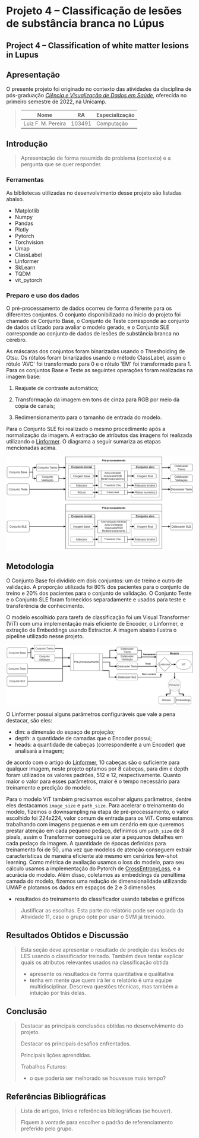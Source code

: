 # Projeto 4 – Classificação de lesões de substância branca no Lúpus

## Project 4 – Classification of white matter lesions in Lupus

## Apresentação

O presente projeto foi originado no contexto das atividades da disciplina de pós-graduação [*Ciência e Visualização de Dados em Saúde*](https://ds4h.org), oferecida no primeiro semestre de 2022, na Unicamp.

> |Nome  | RA | Especialização
> |--|--|--|
> | Luiz F. M. Pereira  | 103491  | Computação|

## Introdução

> Apresentação de forma resumida do problema (contexto) e a pergunta que se quer responder.

### Ferramentas

As bibliotecas utilizadas no desenvolvimento desse projeto são listadas abaixo.

* Matplotlib
* Numpy
* Pandas
* Plotly
* Pytorch
* Torchvision
* Umap
* ClassLabel
* Linformer
* SkLearn
* TQDM
* vit_pytorch

### Preparo e uso dos dados

O pré-processamento de dados ocorreu de forma diferente para os diferentes conjuntos. O conjunto disponibilizado no início do projeto foi chamado de Conjunto Base, o Conjunto de Teste corresponde ao conjunto de dados utilizado para avaliar o modelo gerado, e o Conjunto SLE corresponde ao conjunto de dados de lesões de substância branca no cérebro.

As máscaras dos conjuntos foram binarizadas usando o Thresholding de Otsu. Os rótulos foram binarizados usando o método ClassLabel, assim o rótulo 'AVC' foi transformado para 0 e o rótulo 'EM' foi transformado para 1. Para os conjuntos Base e Teste as seguintes operações foram realizadas na imagem base:

  1. Reajuste de contraste automático;

  2. Transformação da imagem em tons de cinza para RGB por meio da cópia de canais;

  3. Redimensionamento para o tamanho de entrada do modelo.

Para o Conjunto SLE foi realizado o mesmo procedimento após a normalização da imagem. A extração de atributos das imagens foi realizada utilizando o [Linformer](https://arxiv.org/abs/2006.04768). O diagrama a seguir sumariza as etapas mencionadas acima.

![imagem](reports/pre-process.drawio.png)

## Metodologia

O Conjunto Base foi dividido em dois conjuntos: um de treino e outro de validação. A proporção utilizada foi 80% dos pacientes para o conjunto de treino e 20% dos pacientes para o conjunto de validação. O Conjunto Teste e o Conjunto SLE foram fornecidos separadamente e usados para teste e transferência de conhecimento.

O modelo escolhido para tarefa de classificação foi um Visual Transformer (ViT) com uma implementação mais eficiente de Encoder, o Linformer, e extração de Embeddings usando Extractor. A imagem abaixo ilustra o pipeline utilizado nesse projeto.

![imagem](reports/metodo.drawio.png)

O Linformer possui alguns parâmetros configuráveis que vale a pena destacar, são eles:

* dim: a dimensão do espaço de projeção;
* depth: a quantidade de camadas que o Encoder possui;
* heads: a quantidade de cabeças (correspondente a um Encoder) que analisará a imagem;

de acordo com o artigo do [Linformer](https://arxiv.org/abs/2006.04768), 10 cabeças são o suficiente para qualquer imagem, neste projeto optamos por 8 cabeças, para dim e depth foram utilizados os valores padrões, 512 e 12, respectivamente. Quanto maior o valor para esses parâmetros, maior é o tempo necessário para treinamento e predição do modelo.

Para o modelo ViT também precisamos escolher alguns parâmetros, dentre eles destacamos `image_size` e `path_size`. Para acelerar o treinamento do modelo, fizemos o downsampling na etapa de pré-processamento, o valor escolhido foi 224x224, valor comum de entrada para os ViT. Como estamos trabalhando com imagens pequenas e em um cenário em que queremos prestar atenção em cada pequeno pedaço, definimos um `path_size` de 8 pixels, assim o Transformer conseguirá se ater a pequenos detalhes em cada pedaço da imagem. A quantidade de épocas definidas para treinamento foi de 50, uma vez que modelos de atenção conseguem extrair características de maneira eficiente até mesmo em cenários few-shot learning. Como métrica de avaliação usamos o loss do modelo, para seu cálculo usamos a implementação do Pytorch de [CrossEntropyLoss](https://pytorch.org/docs/stable/nn.html#crossentropyloss), e a acurácia do modelo. Além disso, coletamos as embeddings da penúltima camada do modelo, fizemos uma redução de dimensionalidade utilizando UMAP e plotamos os dados em espaços de 2 e 3 dimensões.

* resultados do treinamento do classificador usando tabelas e gráficos
>
> Justificar as escolhas.
> Esta parte do relatório pode ser copiada da Atividade 11, caso o grupo opte por usar o SVM já treinado.

## Resultados Obtidos e Discussão

> Esta seção deve apresentar o resultado de predição das lesões de LES usando o classificador treinado. Também deve tentar explicar quais os atributos relevantes usados na classificação obtida
>
> * apresente os resultados de forma quantitativa e qualitativa
> * tenha em mente que quem irá ler o relatório é uma equipe multidisciplinar. Descreva questões técnicas, mas também a intuição por trás delas.
>
## Conclusão

> Destacar as principais conclusões obtidas no desenvolvimento do projeto.
>
> Destacar os principais desafios enfrentados.
>
> Principais lições aprendidas.
>
> Trabalhos Futuros:
>
> * o que poderia ser melhorado se houvesse mais tempo?
>
## Referências Bibliográficas

> Lista de artigos, links e referências bibliográficas (se houver).
>
> Fiquem à vontade para escolher o padrão de referenciamento preferido pelo grupo.
